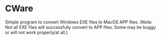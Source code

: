 # CWare
Simple program to convert Windows EXE files to MacOS APP files.
(Note: Not all EXE files will successfully convert to APP files. Some may be buggy or will not work properly/at all.)
